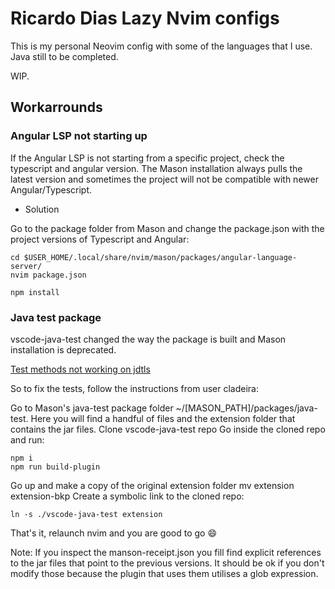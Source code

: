 # Ricardo Dias Lazy Nvim configs

This is my personal Neovim config with some of the languages that I use. 
Java still to be completed.

WIP.

## Workarrounds

### Angular LSP not starting up

If the Angular LSP is not starting from a specific project, check the typescript and angular version. The Mason installation always pulls the latest version and sometimes the project will not be compatible with newer Angular/Typescript.

* Solution

Go to the package folder from Mason and change the package.json with the project versions of Typescript and Angular:

```shell
cd $USER_HOME/.local/share/nvim/mason/packages/angular-language-server/
nvim package.json

npm install
```

### Java test package

vscode-java-test changed the way the package is built and Mason installation is deprecated.

[Test methods not working on jdtls](https://github.com/mfussenegger/nvim-jdtls/issues/565)

So to fix the tests, follow the instructions from user cladeira:


Go to Mason's java-test package folder ~/[MASON_PATH]/packages/java-test. Here you will find a handful of files and the extension folder that contains the jar files.
Clone vscode-java-test repo
Go inside the cloned repo and run:
```shell
npm i
npm run build-plugin

```
Go up and make a copy of the original extension folder mv extension extension-bkp
Create a symbolic link to the cloned repo:


```shell
ln -s ./vscode-java-test extension

```
That's it, relaunch nvim and you are good to go 😄

Note: If you inspect the manson-receipt.json you fill find explicit references to the jar files that point to the previous versions. It should be ok if you don't modify those because the plugin that uses them utilises a glob expression.

